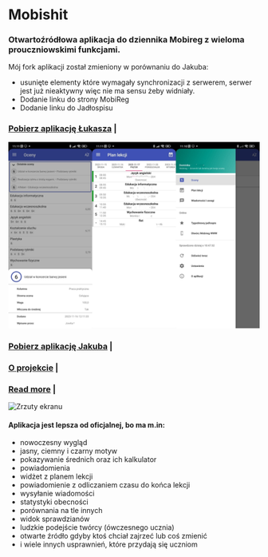 # Mobishit

### Otwartoźródłowa aplikacja do dziennika Mobireg z wieloma prouczniowskimi funkcjami.


Mój fork aplikacji został zmieniony w porównaniu do Jakuba:
 - usunięte elementy które wymagały synchronizacji z serwerem, serwer jest już nieaktywny więc nie ma sensu żeby widniały.
 - Dodanie linku do strony MobiReg
 - Dodanie linku do Jadłospisu


### <a href="https://github.com/lukaszlukasz0/Mobishit/releases/download/public/mobishit.v2.0.2.apk"><b>Pobierz aplikację Łukasza</b></a> | 

![Zrzuty ekranu](./mobishit201.jpeg?raw=true) 



### <a href="https://github.com/jakweg/Mobishit/releases/download/v1.3.6/mobishit-1.3.6.apk"><b>Pobierz aplikację Jakuba</b></a> | 
### [O projekcie](https://jakub.wegrzyn.dev/pl/mobishit/) | 
### [Read more](https://jakub.wegrzyn.dev/mobireg-app/) |

![Zrzuty ekranu](./art.avif?raw=true)

#### Aplikacja jest lepsza od oficjalnej, bo ma m.in:

- nowoczesny wygląd
- jasny, ciemny i czarny motyw
- pokazywanie średnich oraz ich kalkulator
- powiadomienia
- widżet z planem lekcji
- powiadomienie z odliczaniem czasu do końca lekcji
- wysyłanie wiadomości
- statystyki obecności
- porównania na tle innych
- widok sprawdzianów
- ludzkie podejście twórcy (ówczesnego ucznia)
- otwarte źródło gdyby ktoś chciał zajrzeć lub coś zmienić
- i wiele innych usprawnień, które przydają się uczniom
